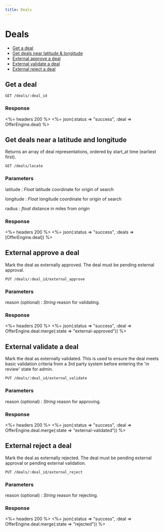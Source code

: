 ```yaml
---
title: Deals
---
```


# Deals

* [Get a deal](/v1/deals/#get-a-deal)
* [Get deals near latitude & longitude](/v1/deals/#get-deals-near-a-latitude-and-longitude)
* [External approve a deal](/v1/deals/#external-approve-a-deal)
* [External validate a deal](/v1/deals/#external-validate-a-deal)
* [External reject a deal](/v1/deals/#external-reject-a-deal)

## Get a deal

    GET /deals/:deal_id

### Response

<%= headers 200 %>
<%= json(:status => "success", :deal => OfferEngine.deal) %>

## Get deals near a latitude and longitude
Returns an array of deal representations, ordered by start_at time (earliest first).

    GET /deals/locate

### Parameters

latitude
: _Float_ latitude coordinate for origin of search

longitude
: _Float_ longitude coordinate for origin of search

radius
: _float_ distance in miles from origin

### Response

<%= headers 200 %>
<%= json(:status => "success", :deals => [OfferEngine.deal]) %>

## External approve a deal
Mark the deal as externally approved. The deal must be pending external approval.

    PUT /deals/:deal_id/external_approve

### Parameters

reason (optional)
: _String_  reason for validating.

### Response

<%= headers 200 %>
<%= json(:status => "success", :deal => OfferEngine.deal.merge(:state => "external-approved")) %>

## External validate a deal
Mark the deal as externally validated.  This is used to ensure the deal meets basic validation criteria from a 3rd party system before entering the 'in review' state for admin.

    PUT /deals/:deal_id/external_validate

### Parameters

reason (optional)
: _String_  reason for approving.

### Response

<%= headers 200 %>
<%= json(:status => "success", :deal => OfferEngine.deal.merge(:state => "external-validated")) %>


## External reject a deal
Mark the deal as externally rejected. The deal must be pending external approval or pending external validation.

    PUT /deals/:deal_id/external_reject

### Parameters

reason (optional)
: _String_  reason for rejecting.

### Response

<%= headers 200 %>
<%= json(:status => "success", :deal => OfferEngine.deal.merge(:state => "rejected")) %>

